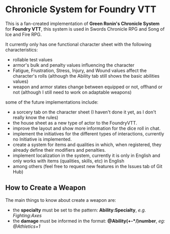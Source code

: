 # Chronicle System for Foundry VTT

This is a fan-created implementation of **Green Ronin's Chronicle System** for **Foundry VTT**, this system is used in Swords Chronicle RPG and Song of Ice and Fire RPG. 

It currently only has one functional character sheet with the following characteristics:
- rollable test values
- armor's bulk and penalty values influencing the character
- Fatigue, Frustration, Stress, Injury, and Wound values affect the character's rolls (although the Ability tab still shows the basic abilities values)
- weapon and armor states change between equipped or not, offhand or not (although I still need to work on adaptable weapons)

some of the future implementations include:
- a sorcery tab on the character sheet (I haven't done it yet, as I don't really know the rules)
- the house sheet as a new type of actor to the FoundryVTT.
- improve the layout and show more information for the dice roll in chat.
- implement the initiatives for the different types of interactions, currently no Initiative is implemented.
- create a system for items and qualities in which, when registered, they already define their modifiers and penalties.
- implement localization in the system, currently it is only in English and only works with items (qualities, skills, etc) in English
- among others (feel free to request new features in the Issues tab of Git Hub)

## How to Create a Weapon

The main things to know about create a weapon are:
- the **specialty** must be set to the pattern: **Ability:Specialty**, *e.g. Fighting:Axes*
- the **damage** must be informed in the format: **@Ability(+-\*/)number**, *eg: @Athletics+1*
